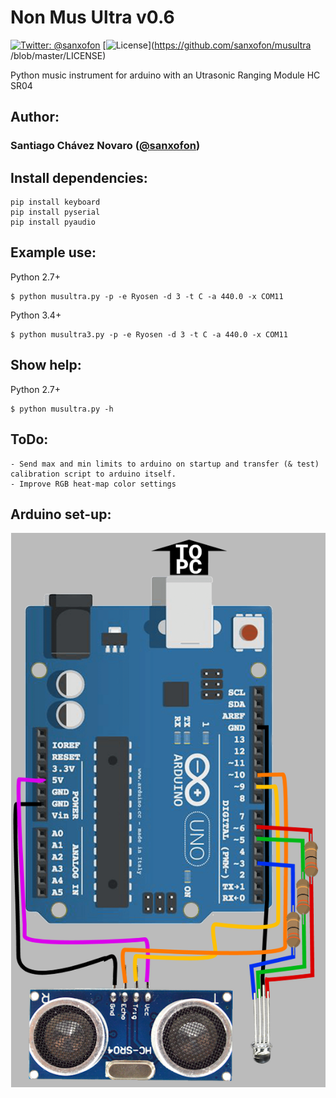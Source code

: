 # Non Mus Ultra v0.6

[![Twitter: @sanxofon](https://img.shields.io/badge/contact-@sanxofon-blue.svg?style=flat)](https://twitter.com/sanxofon)
[![License](https://img.shields.io/badge/license-MIT-green.svg?style=flat)](https://github.com/sanxofon/musultra
/blob/master/LICENSE)

Python music instrument for arduino with an Utrasonic Ranging Module HC SR04

## Author:

### Santiago Chávez Novaro ([@sanxofon](https://twitter.com/sanxofon))

## Install dependencies:

	pip install keyboard
	pip install pyserial
	pip install pyaudio

## Example use:

Python 2.7+

	$ python musultra.py -p -e Ryosen -d 3 -t C -a 440.0 -x COM11

Python 3.4+

	$ python musultra3.py -p -e Ryosen -d 3 -t C -a 440.0 -x COM11

## Show help:

Python 2.7+

	$ python musultra.py -h

## ToDo:

	- Send max and min limits to arduino on startup and transfer (& test) calibration script to arduino itself.
	- Improve RGB heat-map color settings

## Arduino set-up:

![circuito](circuito.png)
